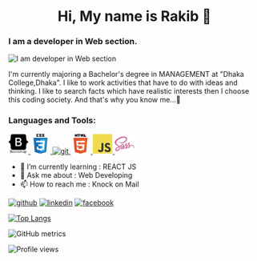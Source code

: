 <h1 align="center">Hi, My name is Rakib 👋</h1>

### I am a developer in Web  section.
![I am developer in Web  section](https://media.licdn.com/dms/image/D5616AQGrTrxjw_2nhg/profile-displaybackgroundimage-shrink_350_1400/0/1674933708731?e=1680134400&v=beta&t=oaqfQugrw8FjWBhIpdD0P83iKjnmfyWmynyLbLVxVf0)

I'm currently majoring a Bachelor's degree in MANAGEMENT at "Dhaka College,Dhaka". 
I like to work activities that have to do with ideas and thinking. I like to search facts which have realistic interests then I choose this coding society. 
And that's why you know me...😬

<h3 align="left">Languages and Tools:</h3>
<p align="left"> <a href="https://getbootstrap.com" target="_blank" rel="noreferrer"> <img src="https://raw.githubusercontent.com/devicons/devicon/master/icons/bootstrap/bootstrap-plain-wordmark.svg" alt="bootstrap" width="40" height="40"/> </a> <a href="https://www.w3schools.com/css/" target="_blank" rel="noreferrer"> <img src="https://raw.githubusercontent.com/devicons/devicon/master/icons/css3/css3-original-wordmark.svg" alt="css3" width="40" height="40"/> </a> <a href="https://git-scm.com/" target="_blank" rel="noreferrer"> <img src="https://www.vectorlogo.zone/logos/git-scm/git-scm-icon.svg" alt="git" width="40" height="40"/> </a> <a href="https://www.w3.org/html/" target="_blank" rel="noreferrer"> <img src="https://raw.githubusercontent.com/devicons/devicon/master/icons/html5/html5-original-wordmark.svg" alt="html5" width="40" height="40"/> </a> <a href="https://developer.mozilla.org/en-US/docs/Web/JavaScript" target="_blank" rel="noreferrer"> <img src="https://raw.githubusercontent.com/devicons/devicon/master/icons/javascript/javascript-original.svg" alt="javascript" width="40" height="40"/> </a> <a href="https://sass-lang.com" target="_blank" rel="noreferrer"> <img src="https://raw.githubusercontent.com/devicons/devicon/master/icons/sass/sass-original.svg" alt="sass" width="40" height="40"/> </a> </p>


- 🌱 I’m currently learning : REACT JS 
- 💬 Ask me about : Web Developing 
- 📫 How to reach me : Knock on Mail 


[<img src='https://cdn.jsdelivr.net/npm/simple-icons@3.0.1/icons/github.svg' alt='github' height='40'>](https://github.com/Rakib0061)  [<img src='https://cdn.jsdelivr.net/npm/simple-icons@3.0.1/icons/linkedin.svg' alt='linkedin' height='40'>](https://www.linkedin.com/in/rakibul-islam-567353194///)  [<img src='https://cdn.jsdelivr.net/npm/simple-icons@3.0.1/icons/facebook.svg' alt='facebook' height='40'>](https://www.facebook.com/Rhythm0061)  


[![Top Langs](https://github-readme-stats.vercel.app/api/top-langs/?username=Rakib0061)](https://github.com/anuraghazra/github-readme-stats)



<!-- https://rahuldkjain.github.io/gh-profile-readme-generator/ -->

![GitHub metrics](https://metrics.lecoq.io/Rakib0061)  

![Profile views](https://gpvc.arturio.dev/Rakib0061)  
